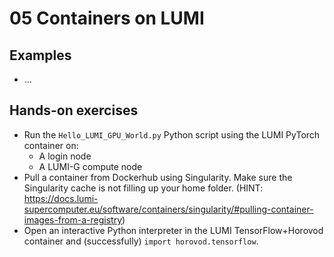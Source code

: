 # 05 Containers on LUMI

## Examples

[comment]: <> (List your examples from the lecture here and provide the necessary links to scripts, notebooks, etc. to run them on LUMI)

* ...

## Hands-on exercises

[comment]: <> (List your hands-on exercises for the lecture here and provide the necessary links to scripts, notebooks, etc. to run them on LUMI)

* Run the `Hello_LUMI_GPU_World.py` Python script using the LUMI PyTorch container on:
  * A login node
  * A LUMI-G compute node
* Pull a container from Dockerhub using Singularity. Make sure the Singularity cache is not filling up your home folder. (HINT: https://docs.lumi-supercomputer.eu/software/containers/singularity/#pulling-container-images-from-a-registry)
* Open an interactive Python interpreter in the LUMI TensorFlow+Horovod container and (successfully) `import horovod.tensorflow`.
